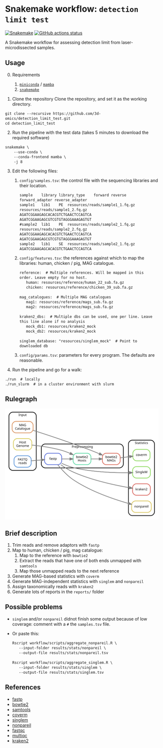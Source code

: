 # Snakemake workflow: `detection limit test`

[![Snakemake](https://img.shields.io/badge/snakemake-≥6.3.0-brightgreen.svg)](https://snakemake.github.io)
[![GitHub actions status](https://github.com/3d-omics/bioinfo_detection_limit_test/workflows/Tests/badge.svg?branch=devel)](https://github.com/3d-omics/bioinfo_detection_limit_test/actions?query=branch%devel+workflow%3ATests)


A Snakemake workflow for assessing detection limit from laser-microdissected samples.

## Usage

0. Requirements
   1.  [`miniconda`](https://docs.conda.io/en/latest/miniconda.html) / [`mamba`](https://mamba.readthedocs.io)
   2.  [`snakemake`](snakemake.readthedocs.io/)

1. Clone the repository
Clone the repository, and set it as the working directory.

```
git clone --recursive https://github.com/3d-omics/detection_limit_test.git
cd detection_limit_test
```

2. Run the pipeline with the test data (takes 5 minutes to download the required software)
```
snakemake \
    --use-conda \
    --conda-frontend mamba \
    -j 8
```

3. Edit the following files:
   1. `config/samples.tsv`: the control file with the sequencing libraries and their location.
      ```
      sample	library	library_type	forward	reverse	forward_adapter	reverse_adapter
      sample1	lib1	PE	resources/reads/sample1_1.fq.gz	resources/reads/sample1_2.fq.gz	AGATCGGAAGAGCACACGTCTGAACTCCAGTCA	AGATCGGAAGAGCGTCGTGTAGGGAAAGAGTGT
      #sample2	lib1	PE	resources/reads/sample2_1.fq.gz	resources/reads/sample2_2.fq.gz	AGATCGGAAGAGCACACGTCTGAACTCCAGTCA	AGATCGGAAGAGCGTCGTGTAGGGAAAGAGTGT
      sample2	lib1	SE	resources/reads/sample2_1.fq.gz		AGATCGGAAGAGCACACGTCTGAACTCCAGTCA

      ```
   2. `config/features.tsv`: the references against which to map the libraries: human, chicken / pig, MAG catalogue.
      ```
      reference:  # Multiple references. Will be mapped in this order. Leave empty for no host.
         human: resources/reference/human_22_sub.fa.gz
         chicken: resources/reference/chicken_39_sub.fa.gz

      mag_catalogues:  # Multiple MAG catalogues
         mag1: resources/reference/mags_sub.fa.gz
         mag2: resources/reference/mags_sub.fa.gz

      kraken2_dbs:  # Multiple dbs can be used, one per line. Leave this line alone if no analysis
         mock_db1: resources/kraken2_mock
         mock_db2: resources/kraken2_mock

      singlem_database: "resources/singlem_mock"  # Point to downloaded db
      ```

   3. `config/params.tsv`: parameters for every program. The defaults are reasonable.


4. Run the pipeline and go for a walk:

```
./run  # locally
./run_slurm  # in a cluster environment with slurm
```

## Rulegraph

![rulegraph](rulegraph_simple.svg)

## Brief description

1. Trim reads and remove adaptors with `fastp`
2. Map to human, chicken / pig, mag catalogue:
   1. Map to the reference with `bowtie2`
   2. Extract the reads that have one of both ends unmapped with `samtools`
   3. Map those unmapped reads to the next reference
3. Generate MAG-based statistics with  `coverm`
4. Generate MAG-independent statistics with `singlem` and `nonpareil`
5. Assign taxonomically reads with `kraken2`
6. Generate lots of reports in the `reports/` folder


## Possible problems

- `singlem` and/or `nonpareil` didnot finish some output because of low coverage: comment with a `#` the `samples.tsv` file.

- Or paste this:

   ```
   Rscript workflow/scripts/aggregate_nonpareil.R \
      --input-folder results/stats/nonpareil \
      --output-file results/stats/nonpareil.tsv

   Rscript workflow/scripts/aggregate_singlem.R \
      --input-folder results/stats/singlem \
      --output-file results/stats/singlem.tsv
   ```




## References

- [fastp](https://github.com/OpenGene/fastp)
- [bowtie2](https://bowtie-bio.sourceforge.net/bowtie2/manual.shtml)
- [samtools](https://www.htslib.org/)
- [coverm](https://github.com/wwood/CoverM)
- [singlem](https://github.com/wwood/singlem)
- [nonpareil](http://enve-omics.ce.gatech.edu/nonpareil/)
- [fastqc](https://github.com/s-andrews/FastQC)
- [multiqc](https://multiqc.info/)
- [kraken2](https://github.com/DerrickWood/kraken2)

